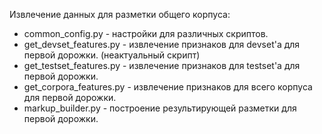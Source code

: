 Извлечение данных для разметки общего корпуса:
* common_config.py - настройки для различных скриптов.
* get_devset_features.py - извлечение признаков для devset'а для первой дорожки. (неактуальный скрипт)
* get_testset_features.py - извлечение признаков для testset'а для первой дорожки.
* get_corpora_features.py - извлечение признаков для всего корпуса для первой дорожки.
* markup_builder.py - построение результирующей разметки для первой дорожки.
